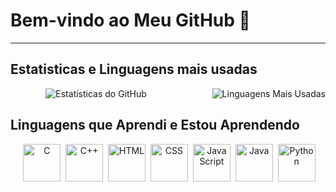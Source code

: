 # Bem-vindo ao Meu GitHub 👋
---

## Estatisticas e Linguagens mais usadas

<div style="display: flex; justify-content: space-between; flex-direction="row">
  <img src="https://github-readme-stats.vercel.app/api?username=michelleGomes85&show_icons=true&theme=radical" alt="Estatísticas do GitHub" />
  <img src="https://github-readme-stats.vercel.app/api/top-langs/?username=michelleGomes85&layout=compact&theme=radical" alt="Linguagens Mais Usadas" />
</div>

## Linguagens que Aprendi e Estou Aprendendo

<p align="center">
 <img src="https://cdn.jsdelivr.net/gh/devicons/devicon/icons/c/c-original.svg" alt="C" title="C" width="60" height="60"/>
 <img src="https://cdn.jsdelivr.net/gh/devicons/devicon/icons/cplusplus/cplusplus-original.svg" alt="C++" title="C++" width="60" height="60"/>
 <img src="https://cdn.jsdelivr.net/gh/devicons/devicon/icons/html5/html5-original.svg" alt="HTML" title="HTML" width="60" height="60"/>
 <img src="https://cdn.jsdelivr.net/gh/devicons/devicon/icons/css3/css3-original.svg" alt="CSS" title="CSS" width="60" height="60"/>
 <img src="https://cdn.jsdelivr.net/gh/devicons/devicon/icons/javascript/javascript-original.svg" alt="JavaScript" title="JavaScript" width="60" height="60"/>
 <img src="https://cdn.jsdelivr.net/gh/devicons/devicon/icons/java/java-original.svg" alt="Java" title="Java" width="60" height="60"/>
 <img src="https://cdn.jsdelivr.net/gh/devicons/devicon/icons/python/python-original.svg" alt="Python" title="Python" width="60" height="60"/>
</p>
